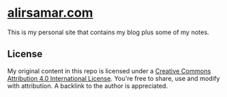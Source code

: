 # [alirsamar.com](https://alirsamar.com)

This is my personal site that contains my blog plus some of my notes.

## License

My original content in this repo is licensed under a <a rel="license" href="http://creativecommons.org/licenses/by/4.0/">Creative Commons Attribution 4.0 International License</a>. You're free to share, use and modify with attribution. A backlink to the author is appreciated.
